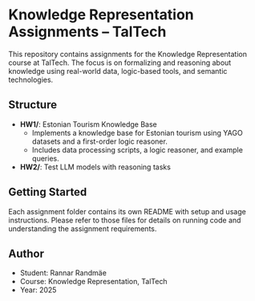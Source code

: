 # Knowledge Representation Assignments – TalTech

This repository contains assignments for the Knowledge Representation course at TalTech. The focus is on formalizing and reasoning about knowledge using real-world data, logic-based tools, and semantic technologies.

## Structure

- **HW1/**: Estonian Tourism Knowledge Base
  - Implements a knowledge base for Estonian tourism using YAGO datasets and a first-order logic reasoner.
  - Includes data processing scripts, a logic reasoner, and example queries.
- **HW2/**: Test LLM models with reasoning tasks

## Getting Started

Each assignment folder contains its own README with setup and usage instructions. Please refer to those files for details on running code and understanding the assignment requirements.

## Author

- Student: Rannar Randmäe
- Course: Knowledge Representation, TalTech
- Year: 2025

